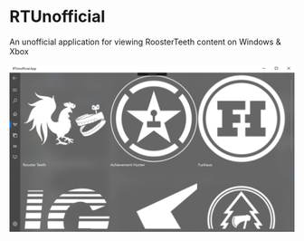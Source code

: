 # RTUnofficial
An unofficial application for viewing RoosterTeeth content on Windows &amp; Xbox

![channels page](https://github.com/devratio/RTUnofficial/blob/master/screenshots/Screenshot%202019-06-03%20at%2019.05.12.png)
